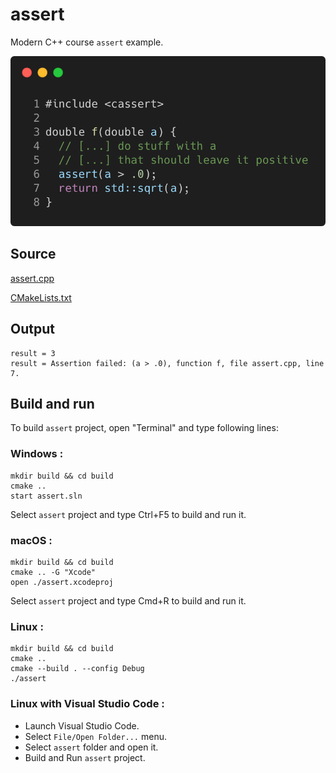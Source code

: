 # assert

Modern C++ course `assert` example.

![assert](../../../../docs/pictures/language_basics/assert.png)

## Source

[assert.cpp](assert.cpp)

[CMakeLists.txt](CMakeLists.txt)

## Output

```
result = 3
result = Assertion failed: (a > .0), function f, file assert.cpp, line 7.
```

## Build and run

To build `assert` project, open "Terminal" and type following lines:

### Windows :

``` shell
mkdir build && cd build
cmake .. 
start assert.sln
```

Select `assert` project and type Ctrl+F5 to build and run it.

### macOS :

``` shell
mkdir build && cd build
cmake .. -G "Xcode"
open ./assert.xcodeproj
```

Select `assert` project and type Cmd+R to build and run it.

### Linux :

``` shell
mkdir build && cd build
cmake .. 
cmake --build . --config Debug
./assert
```

### Linux with Visual Studio Code :

* Launch Visual Studio Code.
* Select `File/Open Folder...` menu.
* Select `assert` folder and open it.
* Build and Run `assert` project.

